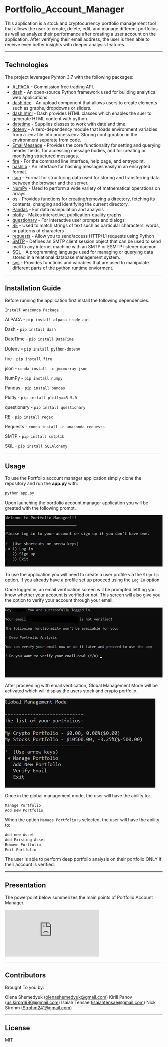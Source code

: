 # Portfolio_Account_Manager
This application is a stock and cryptocurrency portfolio management tool that allows the user to create, delete, edit, and manage different portfolios as well as analyze their performance after creating a user account on the application. After verifying their email address, the user is then able to receive even better insights with deeper analysis features.

---

## Technologies

The project leverages Pyhton 3.7 with the following packages:

* [ALPACA](https://github.com/alpacahq/alpaca-trade-api-python#:~:text=alpaca%2Dtrade%2Dapi%2Dpython%20is%20a%20python%20library%20for,REST%20and%20streaming%20data%20interfaces.) - Commission free trading API. 
* [dash](https://github.com/plotly/dash) - An open-source Python framework used for building analytical web applications.
* [dash dcc](https://dash.plotly.com/dash-core-components) - An upload component that allows users to create elements such as graphs, dropdowns or sliders. 
* [dash html](https://github.com/plotly/dash-html-components) - Dash provides HTML classes which enables the suer to generate HTML content with python. 
* [datetime](https://www.geeksforgeeks.org/python-datetime-module/#:~:text=Python%20Datetime%20module%20supplies%20classes,and%20not%20string%20or%20timestamps.) - Supplies classes to work with date and time.
* [dotenv](https://github.com/theskumar/python-dotenv#:~:text=Python%2Ddotenv%20reads%20key%2Dvalue,following%20the%2012%2Dfactor%20principles.) - A zero-dependency module that loads environment variables from a .env file into process.env. Storing configuration in the environment separate from code.
* [EmailMessage](https://docs.python.org/3/library/email.message.html#:~:text=EmailMessage%20provides%20the%20core%20functionality,referred%20to%20as%20the%20content) - Provides the core functionality for setting and querying header fields, for accessing message bodies, and for creating or modifying structured messages.
* [fire](https://github.com/google/python-fire) - For the command line interface, help page, and entrypoint.
* [hashlib](https://www.askpython.com/python-modules/python-hashlib-module#:~:text=The%20Python%20hashlib%20module%20is,very%20difficult%20to%20decrypt%20it.) - An interface for hashing messages easily in an encrypted format.
* [json](https://www.geeksforgeeks.org/python-json/#:~:text=JSON%20JavaScript%20Object%20Notation%20is,built%2Din%20package%20called%20json.) - Format for structuring data used for storing and transferring data between the browser and the server.
* [NumPy](https://numpy.org/doc/stable/user/absolute_beginners.html#:~:text=NumPy%20can%20be%20used%20to,on%20these%20arrays%20and%20matrices.) - Used to perform a wide variety of mathematical operations on arrays.
* [os](https://www.geeksforgeeks.org/os-module-python-examples/) - Provides functions for creating/removing a directory, fetching its contents, changing and identifying the current directory.
* [Pandas](https://github.com/pandas-dev/pandas#:~:text=data%20analysis%20toolkit-,What%20is%20it%3F,world%20data%20analysis%20in%20Python.) - For data manipulation and analysis 
* [plotly](https://github.com/plotly/plotly.py) - Makes interactive, publication-quality graphs
* [questionary](https://github.com/tmbo/questionary) - For interactive user prompts and dialogs
* [RE](https://docs.python.org/3/howto/regex.html) - Used to match strings of text such as particular characters, words, or patterns of characters
* [requests](https://www.geeksforgeeks.org/http-request-methods-python-requests/) - Allow you to send/access HTTP/1.1 requests using Python
* [SMTP](https://docs.python.org/3/library/smtplib.html#:~:text=The%20smtplib%20module%20defines%20an,1869%20(SMTP%20Service%20Extensions).) - Defines an SMTP client session object that can be used to send mail to any internet machine with an SMTP or ESMTP listener daemon.
* [SQL](https://github.com/tiangolo/sqlmodel) - A programming language used for managing or querying data stored in a relational database management system.
* [sys](https://docs.python.org/3/library/sys.html) - Provides functions and variables that are used to manipulate different parts of the python runtime enviorment.

---

## Installation Guide 

Before running the application first install the following dependencies.

```
Install Anaconda Package
```
ALPACA - ``` pip install alpaca-trade-api ```

Dash - ``` pip install dash ```

DateTime - ``` pip install DateTime ```

Dotenv - ``` pip install python-dotenv ```

fire - ``` pip install fire ```

json - ``` conda install -c jmcmurray json ```

NumPy - ``` pip install numpy  ```

Pandas - ``` pip install pandas ```

Plotly - ``` pip install plotly==5.5.0 ```

questionary - ``` pip install questionary ```

RE - ``` pip install regex ```

Requests - ``` conda install -c anaconda requests ```

SMTP - ``` pip install smtplib ```

SQL - ``` pip install SQLAlchemy ```

---

## Usage 

To use the Portfolio account manager application simply clone the repository and run the **app.py** with:

```python
python app.py
```
Upon launching the portfolio account manager application you will be greated with the following prompt.

![1](https://github.com/Oleener/Portfolio_Account_Manager/blob/olena_dev/Instructions/1.png)

To use the application you will need to create a user profile via the ```Sign Up``` option. 
If you already have a profile set up proceed using the ```Log In``` option.

Once logged in, an email verification screen will be prompted lettting you know whether your account is verified or not. This screen will also give you the option to verify your account through your email. 

![2](https://github.com/Oleener/Portfolio_Account_Manager/blob/olena_dev/Instructions/2.png) 

After proceeding with email verification, Global Management Mode will be activated which will display the users stock and crypto portfolio.

![3](https://github.com/Oleener/Portfolio_Account_Manager/blob/olena_dev/Instructions/3.png)

Once in the global management mode, the user will have the ability to:

```
Manage Portfolio
Add new Portfolio
```

When the option ```Manage Portfolio``` is selected, the user will have the ability to: 

```
Add new Asset 
Add Existing Asset 
Remove Portfolio
Edit Portfolio
```

The user is able to perform deep portfolio analysis on their portfolio ONLY if their account is verified. 

---

## Presentation

The powerpoint below summerizes the main points of Portfolio Account Manager. 

![powerpoint](https://github.com/Oleener/Portfolio_Account_Manager/blob/olena_dev/Instructions/Fintech%20-%20Project%201.pdf)

---

## Contributors

Brought To you by: 

Olena Shemedyuk (olenashemedyuk@gmail.com)
Kirill Panov (us.kirpa1986@gmail.com)
Isaiah Tensae (isaiahtensae@gmail.com)
Nick Strohm (Strohm241@gmail.com)

---


## License 

MIT


